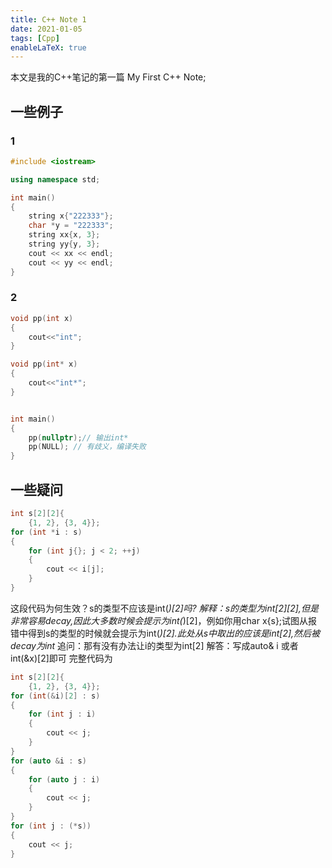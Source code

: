 ```yaml
---
title: C++ Note 1
date: 2021-01-05
tags: [Cpp]
enableLaTeX: true
---
```


本文是我的C++笔记的第一篇
My First C++ Note;

<!--more-->


## 一些例子
### 1
```cpp
#include <iostream>

using namespace std;

int main()
{
    string x{"222333"};
    char *y = "222333";
    string xx{x, 3};
    string yy{y, 3};
    cout << xx << endl;
    cout << yy << endl;
}
```
### 2
```cpp
void pp(int x)
{
    cout<<"int";
}

void pp(int* x)
{
    cout<<"int*";
}


int main()
{
    pp(nullptr);// 输出int*
    pp(NULL); // 有歧义，编译失败
}
``` 

## 一些疑问
```cpp
int s[2][2]{
    {1, 2}, {3, 4}};
for (int *i : s)
{
    for (int j{}; j < 2; ++j)
    {
        cout << i[j];
    }
}
```
这段代码为何生效？s的类型不应该是int(*)[2]吗?
解释：s的类型为int[2][2],但是非常容易decay,因此大多数时候会提示为int(*)[2]，例如你用char x{s};试图从报错中得到s的类型的时候就会提示为int(*)[2].此处从s中取出的应该是int[2],然后被decay为int*
追问：那有没有办法让i的类型为int[2]
解答：写成auto& i 或者 int(&x)[2]即可
完整代码为
```cpp
int s[2][2]{
    {1, 2}, {3, 4}};
for (int(&i)[2] : s)
{
    for (int j : i)
    {
        cout << j;
    }
}
for (auto &i : s)
{
    for (auto j : i)
    {
        cout << j;
    }
}
for (int j : (*s))
{
    cout << j;
}
```
